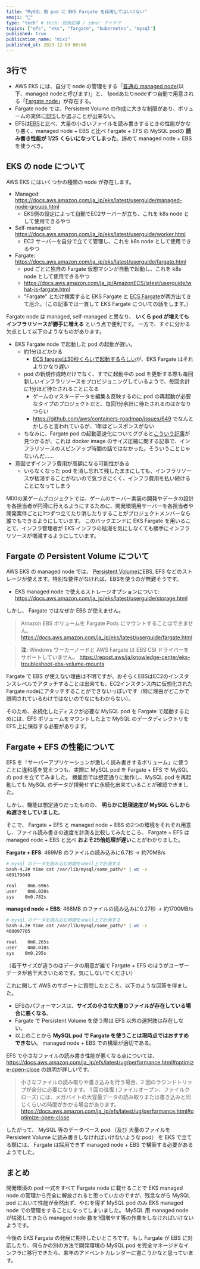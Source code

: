 ```yaml
---
title: "MySQL 用 pod に EKS Fargate を採用してはいけない"
emoji: "🐬"
type: "tech" # tech: 技術記事 / idea: アイデア
topics: ["efs", "eks", "fargate", "kubernetes", "mysql"]
published: true
publication_name: "mixi"
published_at: 2023-12-09 00:00
---
```


## 3行で

- AWS EKS には、自分で node の管理をする「[普通の managed node](https://docs.aws.amazon.com/ja_jp/eks/latest/userguide/managed-node-groups.html)(以下、managed nodeと呼びます)」と、 1podあたりnodeずつ自動で用意される「[Fargate node](https://docs.aws.amazon.com/ja_jp/eks/latest/userguide/fargate.html)」が存在する。
- Fargate node では、Persistent Volume の作成に大きな制限があり、ボリュームの実体に[EFS](https://aws.amazon.com/jp/efs/)しか選ぶことが出来ない。
- EFSは[EBS](https://aws.amazon.com/jp/ebs/)と比べ、大量の小さいファイルを読み書きするときの性能がかなり悪く、managed node + EBS と比べ Fargate + EFS の MySQL podの **読み書き性能が 1/25 くらいになってしまった**。諦めて managed node + EBS を使うべき。


## EKS の node について

AWS EKS にはいくつかの種類の node が存在します。
- Managed: https://docs.aws.amazon.com/ja_jp/eks/latest/userguide/managed-node-groups.html
  - EKS側の設定によって自動でEC2サーバーが立ち、これを k8s node として使用できるやつ
- Self-managed: https://docs.aws.amazon.com/ja_jp/eks/latest/userguide/worker.html
  - EC2 サーバーを自分で立てて管理し、これを k8s node として使用できるやつ
- Fargate: https://docs.aws.amazon.com/ja_jp/eks/latest/userguide/fargate.html
  - pod ごとに独自の Fargate 仮想マシンが自動で起動し、これを k8s node として使用できるやつ
  - https://docs.aws.amazon.com/ja_jp/AmazonECS/latest/userguide/what-is-fargate.html
  - "Fargate" とだけ検索すると EKS Fargate と [ECS Fargate](https://docs.aws.amazon.com/ja_jp/AmazonECS/latest/userguide/what-is-fargate.html)が両方出てきて厄介。（この記事では一貫して EKS Fargate についての話をします。）

Fargate node は managed, self-managed と異なり、 **いくら pod が増えてもインフラリソースが勝手に増える** という点で便利です。
一方で、すぐに分かる欠点として以下のようなものがあります。

-  EKS Fargate node で起動した pod の起動が遅い。
    - 約1分ほどかかる
        - [ECS fargateは30秒くらいで起動するらしい](https://michimani.net/post/aws-how-long-does-fargate-take-to-start-2nd/)が、EKS Fargate はそれよりかなり遅い
    - pod の新規作成時だけでなく、すでに起動中の pod を更新する際も毎回新しいインフラリソースをプロビジョニングしているようで、毎回余計に1分ほど待たされることになる
        - ゲームのマスターデータを編集＆反映するのに pod の再起動が必要なタイプのプロジェクトだと、毎回1分余計に待たされるのはかなりつらい
        - https://github.com/aws/containers-roadmap/issues/649 でなんとかしろと言われているが、1年ほどレスポンスがない
    - ちなみに、Fargate pod の起動高速化についてググると[こういう記事](https://aws.amazon.com/jp/blogs/containers/reducing-aws-fargate-startup-times-with-zstd-compressed-container-images/)が見つかるが、これは docker image のサイズ圧縮に関する記事で、インフラリソースのスピンアップ時間の話ではなかった。そういうことじゃないんだ……
- 意図せずインフラ費用が高額になる可能性がある
    - いらなくなった pod を消し忘れて残したままにしても、インフラリソースが枯渇することがないので気づきにくく、インフラ費用を払い続けることになってしまう


MIXIの某ゲームプロジェクトでは、ゲームのサーバー実装の開発やデータの設計を各担当者が円滑に行えるようにするために、開発環境用サーバーを各担当者や開発案件ごとに1つずつ立てたり消したりすることがプロジェクトメンバーなら誰でもできるようにしています。
このバックエンドに EKS Fargate を用いることで、インフラ管理者が EKS インフラの枯渇を気にしなくても勝手にインフラリソースが増減するようにしています。

## Fargate の Persistent Volume について

AWS EKS の managed node では、 [Persistent Volume](https://kubernetes.io/ja/docs/concepts/storage/persistent-volumes/)にEBS, EFS などのストレージが使えます。特別な要件がなければ、EBSを使うのが無難そうです。
- EKS managed node で使えるストレージオプションについて: https://docs.aws.amazon.com/ja_jp/eks/latest/userguide/storage.html

しかし、 Fargate ではなぜか EBS が使えません。
> Amazon EBS ボリュームを Fargate Pods にマウントすることはできません。
> https://docs.aws.amazon.com/ja_jp/eks/latest/userguide/fargate.html

> **注:** Windows ワーカーノードと AWS Fargate は EBS CSI ドライバーをサポートしていません。
> https://repost.aws/ja/knowledge-center/eks-troubleshoot-ebs-volume-mounts

Fargate で EBS が使えない理由は不明ですが、おそらくEBSはEC2のインスタンスレベルでアタッチすることは出来ても、EC2インスタンス内に仮想化されたFargate nodeにアタッチすることができないっぽいです（特に理由がどこかで説明されているわけではないのでなにもわからない）。

そのため、永続化したディスクが必要な MySQL pod を Fargate で起動するためには、EFS ボリュームをマウントした上で MySQL のデータディレクトリを EFS 上に保存する必要があります。

## Fargate + EFS の性能について

EFS を「サーバーアプリケーションが激しく読み書きするボリューム」に使うことに違和感を覚えつつも、実際に MySQL pod を Fargate + EFS で MySQL の pod を立ててみました。
機能面では想定通りに動作し、MySQL pod を再起動しても MySQL のデータが揮発せずに永続化出来ていることが確認できました。

しかし、機能は想定通りだったものの、 **明らかに処理速度が MySQL らしからぬ遅さをしていました**。

そこで、 Fargate + EFS と managed node + EBS の2つの環境をそれぞれ用意し、ファイル読み書きの速度を計測＆比較してみたところ、 Fargate + EFS は managed node + EBS と比べ **およそ25倍処理が遅い**ことがわかりました。

**Fargate + EFS**:
469MB のファイルの読み込みに6.7秒 -> 約70MB/s

```bash
# mysql のデータを読み込む時間をshell上で計測する
bash-4.2# time cat /var/lib/mysql/some_path/* | wc -c
469179049

real    0m6.696s
user    0m0.020s
sys    0m0.782s
```
**managed node + EBS**:
468MB のファイルの読み込みに0.27秒 -> 約1700MB/s

```bash
# mysql のデータを読み込む時間をshell上で計測する
bash-4.2# time cat /var/lib/mysql/some_path/* | wc -c
468097705

real    0m0.265s
user    0m0.018s
sys    0m0.295s
```
（若干サイズが違うのはデータの用意が雑で Fargate + EFS のほうがユーザーデータが若干大きいためです。気にしないでください）

これに関して AWS のサポートに質問したところ、以下のような回答を得ました。
- EFSのパフォーマンスは、**サイズの小さな大量のファイルが存在している場合に悪くなる**。
- Fargate で Persistent Volume を使う際は EFS 以外の選択肢は存在しない。
- 以上のことから **MySQL pod で Fargate を使うことは現時点ではおすすめできない**。 managed node + EBS での構築が適切である。

EFS で小さなファイルの読み書き性能が悪くなる点については、 https://docs.aws.amazon.com/ja_jp/efs/latest/ug/performance.html#optimize-open-close の説明が詳しいです。

> 小さなファイルの読み取りや書き込みを行う場合、2 回のラウンドトリップが余分に必要になります。
1 回の往復 (ファイルオープン、ファイルクローズ) には、メガバイトの大容量データの読み取りまたは書き込みと同じくらいの時間がかかる場合があります。
> https://docs.aws.amazon.com/ja_jp/efs/latest/ug/performance.html#optimize-open-close

したがって、 MySQL 等のデータベース pod （及び 大量のファイルを Persistent Volume に読み書きしなければいけないような pod） を EKS で立てる際には、 Fargate は採用できず managed node + EBS で構築する必要があるようでした。


## まとめ

開発環境の pod 一式をすべて Fargate node に載せることで EKS managed node の管理から完全に解放されると思っていたのですが、残念ながら MySQL pod において性能が全然出ず、やむを得ず MySQL pod のみ EKS managed node での管理をすることになってしまいました。
MySQL 用 managed node が枯渇してきたら managed node 数を1個増やす等の作業をしなければいけないようです。

今後の EKS Fargate の発展に期待したいところです。もし Fargate が EBS に対応したり、何らかの別の方法で開発環境の MySQL pod を完全マネージドなインフラに移行できたら、来年のアドベントカレンダーに書こうかなと思っています。


